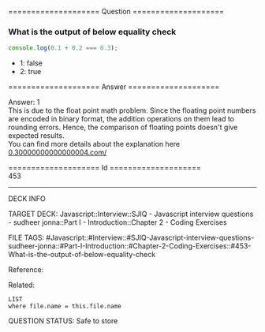 ==================== Question ====================  

### What is the output of below equality check

```javascript
console.log(0.1 + 0.2 === 0.3);
```

- 1: false
- 2: true  

==================== Answer ====================  

Answer: 1  
This is due to the float point math problem. Since the floating point numbers
are encoded in binary format, the addition operations on them lead to rounding
errors. Hence, the comparison of floating points doesn't give expected
results.  
You can find more details about the explanation here
[0.30000000000000004.com/](https://0.30000000000000004.com/)

==================== Id ====================  
453

---

DECK INFO

TARGET DECK: Javascript::Interview::SJIQ - Javascript interview questions - sudheer jonna::Part I - Introduction::Chapter 2 - Coding Exercises

FILE TAGS: #Javascript::#Interview::#SJIQ-Javascript-interview-questions-sudheer-jonna::#Part-I-Introduction::#Chapter-2-Coding-Exercises::#453-What-is-the-output-of-below-equality-check

Reference:

Related:

```dataview
LIST
where file.name = this.file.name
```

QUESTION STATUS: Safe to store

